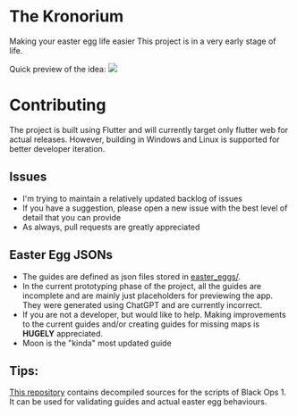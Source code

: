 # The Kronorium
Making your easter egg life easier
This project is in a very early stage of life.

Quick preview of the idea:
![](docs/early_prototype.gif)

# Contributing
The project is built using Flutter and will currently target only flutter web for actual releases. However, building
in Windows and Linux is supported for better developer iteration.

## Issues
  * I'm trying to maintain a relatively updated backlog of issues
  * If you have a suggestion, please open a new issue with the best level of detail that you can provide
  * As always, pull requests are greatly appreciated
## Easter Egg JSONs
  * The guides are defined as json files stored in [easter_eggs/](easter_eggs/).
  * In the current prototyping phase of the project, all the guides are incomplete and are mainly
    just placeholders for previewing the app. They were generated using ChatGPT and are currently incorrect.
  * If you are not a developer, but would like to help. Making improvements to the current guides and/or creating guides
    for missing maps is **HUGELY** appreciated.
  * Moon is the "kinda" most updated guide
## Tips:
[This repository](https://github.com/shiversoftdev/t7-source) contains decompiled sources for the scripts of Black Ops 1.
It can be used for validating guides and actual easter egg behaviours.